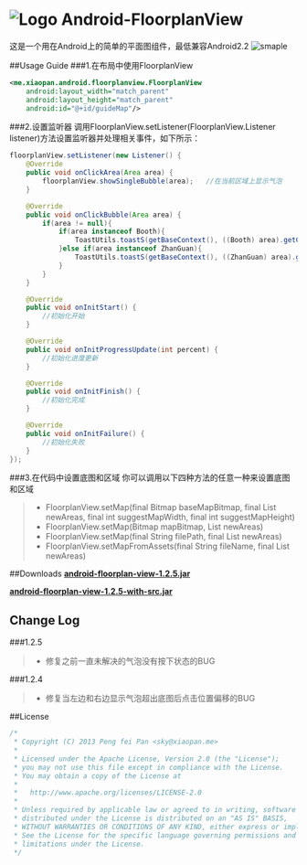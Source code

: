 # ![Logo](https://github.com/xiaopansky/Android-FloorplanView/raw/master/res/drawable-mdpi/ic_launcher.png) Android-FloorplanView

这是一个用在Android上的简单的平面图组件，最低兼容Android2.2
![smaple](https://github.com/xiaopansky/Android-FloorplanView/raw/master/docs/sample.png)

##Usage Guide
###1.在布局中使用FloorplanView
```xml
<me.xiaopan.android.floorplanview.FloorplanView 
    android:layout_width="match_parent" 
    android:layout_height="match_parent" 
    android:id="@+id/guideMap"/>
```

###2.设置监听器
调用FloorplanView.setListener(FloorplanView.Listener listener)方法设置监听器并处理相关事件，如下所示：
```java
floorplanView.setListener(new Listener() {
	@Override
	public void onClickArea(Area area) {
		floorplanView.showSingleBubble(area);   //在当前区域上显示气泡
	}

	@Override
	public void onClickBubble(Area area) {
		if(area != null){
			if(area instanceof Booth){
				ToastUtils.toastS(getBaseContext(), ((Booth) area).getCurrentCompany().getName());
			}else if(area instanceof ZhanGuan){
				ToastUtils.toastS(getBaseContext(), ((ZhanGuan) area).getTitle());
			}
		}
	}

	@Override
	public void onInitStart() {
        //初始化开始
	}

	@Override
	public void onInitProgressUpdate(int percent) {
        //初始化进度更新
	}

	@Override
	public void onInitFinish() {
        //初始化完成
	}

	@Override
	public void onInitFailure() {
        //初始化失败
	}
});
```

###3.在代码中设置底图和区域
你可以调用以下四种方法的任意一种来设置底图和区域
>* FloorplanView.setMap(final Bitmap baseMapBitmap, final List<Area> newAreas, final int suggestMapWidth, final int suggestMapHeight)
>* FloorplanView.setMap(Bitmap mapBitmap, List<Area> newAreas)
>* FloorplanView.setMap(final String filePath, final List<Area> newAreas)
>* FloorplanView.setMapFromAssets(final String fileName, final List<Area> newAreas)

##Downloads
**[android-floorplan-view-1.2.5.jar](https://github.com/xiaopansky/Android-FloorplanView/raw/master/releases/android-floorplan-view-1.2.5)**

**[android-floorplan-view-1.2.5-with-src.jar](https://github.com/xiaopansky/Android-FloorplanView/raw/master/releases/android-floorplan-view-1.2.5-with-src.jar)**

## Change Log
###1.2.5
>* 修复之前一直未解决的气泡没有按下状态的BUG

###1.2.4
>* 修复当左边和右边显示气泡超出底图后点击位置偏移的BUG

##License
```java
/*
 * Copyright (C) 2013 Peng fei Pan <sky@xiaopan.me>
 * 
 * Licensed under the Apache License, Version 2.0 (the "License");
 * you may not use this file except in compliance with the License.
 * You may obtain a copy of the License at
 * 
 *   http://www.apache.org/licenses/LICENSE-2.0
 * 
 * Unless required by applicable law or agreed to in writing, software
 * distributed under the License is distributed on an "AS IS" BASIS,
 * WITHOUT WARRANTIES OR CONDITIONS OF ANY KIND, either express or implied.
 * See the License for the specific language governing permissions and
 * limitations under the License.
 */
```
